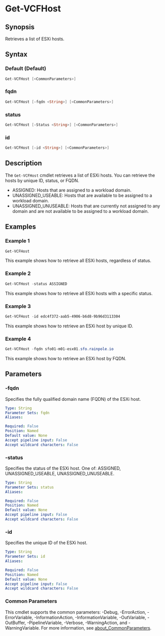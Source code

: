# Get-VCFHost

## Synopsis

Retrieves a list of ESXi hosts.

## Syntax

### Default (Default)

```powershell
Get-VCFHost [<CommonParameters>]
```

### fqdn

```powershell
Get-VCFHost [-fqdn <String>] [<CommonParameters>]
```

### status

```powershell
Get-VCFHost [-Status <String>] [<CommonParameters>]
```

### id

```powershell
Get-VCFHost [-id <String>] [<CommonParameters>]
```

## Description

The `Get-VCFHost` cmdlet retrieves a list of ESXi hosts. You can retrieve the hosts by unique ID, status, or FQDN.

- ASSIGNED: Hosts that are assigned to a workload domain.
- UNASSIGNED_USEABLE: Hosts that are available to be assigned to a workload domain.
- UNASSIGNED_UNUSEABLE: Hosts that are currently not assigned to any domain and are not available to be assigned to a workload domain.

## Examples

### Example 1

```powershell
Get-VCFHost
```

This example shows how to retrieve all ESXi hosts, regardless of status.

### Example 2

```powershell
Get-VCFHost -status ASSIGNED
```

This example shows how to retrieve all ESXi hosts with a specific status.

### Example 3

```powershell
Get-VCFHost -id edc4f372-aab5-4906-b6d8-9b96d3113304
```

This example shows how to retrieve an ESXi host by unique ID.

### Example 4

```powershell
Get-VCFHost -fqdn sfo01-m01-esx01.sfo.rainpole.io
```

This example shows how to retrieve an ESXi host by FQDN.

## Parameters

### -fqdn

Specifies the fully qualified domain name (FQDN) of the ESXi host.

```yaml
Type: String
Parameter Sets: fqdn
Aliases:

Required: False
Position: Named
Default value: None
Accept pipeline input: False
Accept wildcard characters: False
```

### -status

Specifies the status of the ESXi host. One of: ASSIGNED, UNASSIGNED_USEABLE, UNASSIGNED_UNUSEABLE.

```yaml
Type: String
Parameter Sets: status
Aliases:

Required: False
Position: Named
Default value: None
Accept pipeline input: False
Accept wildcard characters: False
```

### -id

Specifies the unique ID of the ESXi host.

```yaml
Type: String
Parameter Sets: id
Aliases:

Required: False
Position: Named
Default value: None
Accept pipeline input: False
Accept wildcard characters: False
```

### Common Parameters

This cmdlet supports the common parameters: -Debug, -ErrorAction, -ErrorVariable, -InformationAction, -InformationVariable, -OutVariable, -OutBuffer, -PipelineVariable, -Verbose, -WarningAction, and -WarningVariable. For more information, see [about_CommonParameters](http://go.microsoft.com/fwlink/?LinkID=113216).

